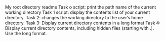 My root directory readme
Task o script: print the path name of the current working directory
Task 1 script: display the contents list of your current directory.
Task 2: changes the working directory to the user’s home directory.
Task 3: Display current directory contents in a long format
Task 4: Display current directory contents, including hidden files (starting with .). Use the long format.
